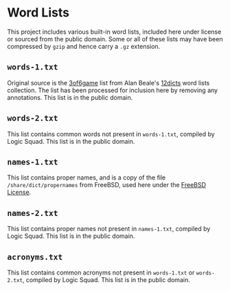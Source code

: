 Word Lists
==========

This project includes various built-in word lists, included here under
license or sourced from the public domain. Some or all of these lists
may have been compressed by `gzip` and hence carry a `.gz` extension.

`words-1.txt`
-------------
Original source is the
[3of6game](http://wordlist.aspell.net/12dicts-readme/#3of6) list from
Alan Beale's [12dicts](http://wordlist.aspell.net/12dicts-readme/)
word lists collection. The list has been processed for inclusion here
by removing any annotations. This list is in the public domain.

`words-2.txt`
-------------
This list contains common words not present in `words-1.txt`, compiled
by Logic Squad. This list is in the public domain.

`names-1.txt`
-------------
This list contains proper names, and is a copy of the file
`/share/dict/propernames` from FreeBSD, used here under the [FreeBSD
License](https://www.freebsd.org/copyright/freebsd-license/).

`names-2.txt`
-------------
This list contains proper names not present in `names-1.txt`, compiled
by Logic Squad. This list is in the public domain.

`acronyms.txt`
--------------
This list contains common acronyms not present in `words-1.txt` or
`words-2.txt`, compiled by Logic Squad. This list is in the public
domain.
